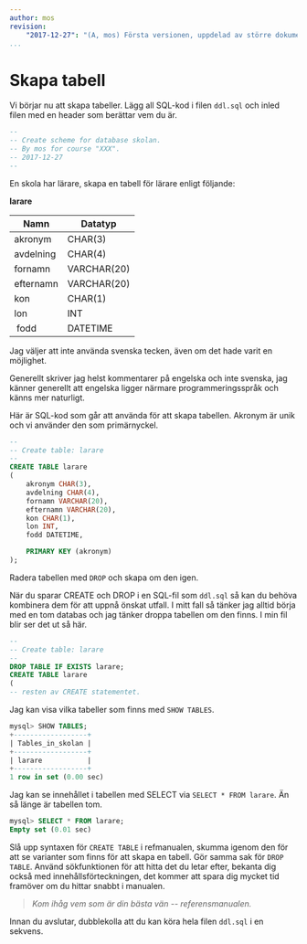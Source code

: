 ```yaml
---
author: mos
revision:
    "2017-12-27": "(A, mos) Första versionen, uppdelad av större dokument."
...
```

Skapa tabell
==================================

Vi börjar nu att skapa tabeller. Lägg all SQL-kod i filen `ddl.sql` och inled filen med en header som berättar vem du är.

```sql
--
-- Create scheme for database skolan.
-- By mos for course "XXX".
-- 2017-12-27
--
```

En skola har lärare, skapa en tabell för lärare enligt följande:

**larare**

| Namn            | Datatyp     |
|-----------------|-------------|
| akronym         | CHAR(3)     |
| avdelning       | CHAR(4)     |
| fornamn         | VARCHAR(20) |
| efternamn       | VARCHAR(20) |
| kon             | CHAR(1)     |
| lon             | INT         |
| fodd            | DATETIME    |

Jag väljer att inte använda svenska tecken, även om det hade varit en möjlighet. 

Generellt skriver jag helst kommentarer på engelska och inte svenska, jag känner generellt att engelska ligger närmare programmeringsspråk och känns mer naturligt.

Här är SQL-kod som går att använda för att skapa tabellen. Akronym är unik och vi använder den som primärnyckel.

```sql
--
-- Create table: larare
--
CREATE TABLE larare
(
    akronym CHAR(3),
    avdelning CHAR(4),
    fornamn VARCHAR(20),
    efternamn VARCHAR(20),
    kon CHAR(1),
    lon INT,
    fodd DATETIME,

    PRIMARY KEY (akronym) 
);
```

Radera tabellen med `DROP` och skapa om den igen.

När du sparar CREATE och DROP i en SQL-fil som `ddl.sql` så kan du behöva kombinera dem för att uppnå önskat utfall. I mitt fall så tänker jag alltid börja med en tom databas och jag tänker droppa tabellen om den finns. I min fil blir ser det ut så här.

```sql
--
-- Create table: larare
--
DROP TABLE IF EXISTS larare;
CREATE TABLE larare
(
-- resten av CREATE statementet.
```

Jag kan visa vilka tabeller som finns med `SHOW TABLES`.

```sql
mysql> SHOW TABLES;
+------------------+
| Tables_in_skolan |
+------------------+
| larare           |
+------------------+
1 row in set (0.00 sec)
```

Jag kan se innehållet i tabellen med SELECT via `SELECT * FROM larare`. Än så länge är tabellen tom.

```sql
mysql> SELECT * FROM larare;
Empty set (0.01 sec)
```

Slå upp syntaxen för `CREATE TABLE` i refmanualen, skumma igenom den för att se varianter som finns för att skapa en tabell. Gör samma sak för `DROP TABLE`. Använd sökfunktionen för att hitta det du letar efter, bekanta dig också med innehållsförteckningen, det kommer att spara dig mycket tid framöver om du hittar snabbt i manualen.

> *Kom ihåg vem som är din bästa vän -- referensmanualen.*

Innan du avslutar, dubblekolla att du kan köra hela filen `ddl.sql` i en sekvens.

